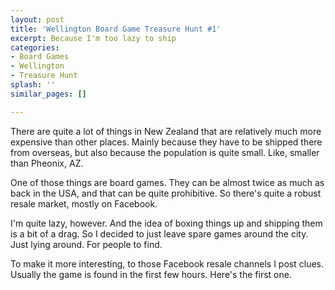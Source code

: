 ```yaml
---
layout: post
title: 'Wellington Board Game Treasure Hunt #1'
excerpt: Because I'm too lazy to ship
categories:
- Board Games
- Wellington
- Treasure Hunt
splash: ''
similar_pages: []

---
```

There are quite a lot of things in New Zealand that are relatively much more expensive than other places. Mainly because they have to be shipped there from overseas, but also because the population is quite small. Like, smaller than Pheonix, AZ.

One of those things are board games. They can be almost twice as much as back in the USA, and that can be quite prohibitive. So there's quite a robust resale market, mostly on Facebook.

I'm quite lazy, however. And the idea of boxing things up and shipping them is a bit of a drag. So I decided to just leave spare games around the city. Just lying around. For people to find.

To make it more interesting, to those Facebook resale channels I post clues. Usually the game is found in the first few hours. Here's the first one.